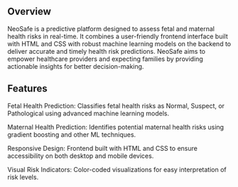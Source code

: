 ## Overview


NeoSafe is a predictive platform designed to assess fetal and maternal health risks in real-time. It combines a user-friendly frontend interface built with HTML and CSS with robust machine learning models on the backend to deliver accurate and timely health risk predictions. NeoSafe aims to empower healthcare providers and expecting families by providing actionable insights for better decision-making.

## Features

Fetal Health Prediction: Classifies fetal health risks as Normal, Suspect, or Pathological using advanced machine learning models.

Maternal Health Prediction: Identifies potential maternal health risks using gradient boosting and other ML techniques.

Responsive Design: Frontend built with HTML and CSS to ensure accessibility on both desktop and mobile devices.

Visual Risk Indicators: Color-coded visualizations for easy interpretation of risk levels.
